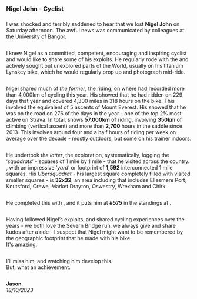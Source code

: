 ### Nigel John - Cyclist

<style>
    img {margin:4px; padding:2px; border:1px dashed #e0e0e0}
    p {padding-top:0.5em; padding-bottom:0.5em}
    h1,a footer,a {display:none}
</style>

I was shocked and terribly saddened to hear that we lost **Nigel John** on Saturday afternoon.
The awful news was communicated by colleagues at the University of Bangor.

I knew Nigel as a committed, competent, encouraging and inspiring cyclist and would like to share some of his exploits.
He regularly rode with the [CTC (Cyclists' Touring Club)](https://www.cyclinguk.org/) and actively sought out unexplored parts of the World, usually on his titanium Lynskey bike, which he would regularly prop up and photograph mid-ride.

<div width="90%" style="padding-left:8%; padding-right:8%; align:center">
<a href="./img/nigelJohn.lynskey.02.jpg"><img width="25%" src="./img/nigelJohn.lynskey.02.jpg"/></a>
<a href="./img/nigelJohn.lynskey.01.jpg"><img width="25%" src="./img/nigelJohn.lynskey.01.jpg"/></a>
<a href="./img/nigelJohn.lynskey.03.jpg"><img width="25%" src="./img/nigelJohn.lynskey.03.jpg"/></a>
</div>

Nigel shared much of _the former_, the riding, on [Strava](https://www.strava.com/athletes/2710835/) where had recorded more than 4,000km of cycling this year. His [2017 Infographic](https://www.strava.com/athletes/2710835/posts/1057442) showed that he had ridden on 229 days that year and covered 4,300 miles in 318 hours on the bike. This involved the equivalent of 5 ascents of Mount Everest. His [2022 highlights](https://www.strava.com/athletes/2710835/posts/23031166) showed that he was on the road on 276 of the days in the year - one of the top 2% most active on Strava. In total, [Nigel’s Strava](https://www.strava.com/athletes/2710835) shows **57,000km** of riding, involving **350km** of climbing (vertical ascent) and more than **2,700** hours in the saddle since 2013. This involves around four and a half hours of riding per week on average over the decade - mostly outdoors, but some on his trainer indoors.

<div width="90%" style="padding-left:8%; padding-right:8%; align:center">
<a href="./img/nigelJohn.infoGraphic2017.2048x2048.jpg"><img height="200" src="./img/nigelJohn.infoGraphic2017.900.jpg"/></a>
<a href="./img/nigelJohn.highlights2022.2048x2048.jpg"><img height="200" src="./img/nigelJohn.highlights2022.900.jpg"/></a>
</div>

He undertook _the latter_, the exploration, systematically, logging the ‘_squadrats_’ - squares of 1 mile by 1 mile - that he visited across the country. [Nigel visited **3,348 squadrats**](https://squadrats.com/map/awbf6rDqhgeIeNGBatbCJkk9TEz2), with an impressive ‘_yard_’ or footprint of **1,592** interconnected 1 mile squares. His _Übersquadrat_ - his largest square completely filled with visited smaller squares - is **32x32**, an area including that includes Ellesmere Port, Knutsford, Crewe, Market Drayton, Oswestry, Wrexham and Chirk.

<div width="80%" style="padding-left:8%; padding-right:8%;  align:center"><a href="./img/squadrats.nigelJohn.uberSquadrat.v2.jpg"><img src="./img/squadrats.nigelJohn.uberSquadrat.v2.1200.jpg"/></a></div>

He completed this with [a ride in Staffordshire this August](https://www.strava.com/activities/9666488445), and it puts him at **#575** in the standings at [squadrats.com](https://squadrats.com/standings).

<div width="80%" style="padding-left:8%; padding-right:8%;  align:center"><a href="./img/squadrats.nigelJohn.standings.575.v2.jpg"><img src="./img/squadrats.nigelJohn.standings.575.v2.1200.jpg"/></a></div>

Having followed Nigel’s exploits, and shared cycling experiences over the years - we both love the Severn Bridge run, we always give and share kudos after a ride - I suspect that Nigel might want to be remembered by the geographic footprint that he made with his bike.<br/>It's amazing.

I’ll miss him, and watching him develop this.<br/>
But, what an achievement.

**Jason**.
<br/>_18/10/2023_
